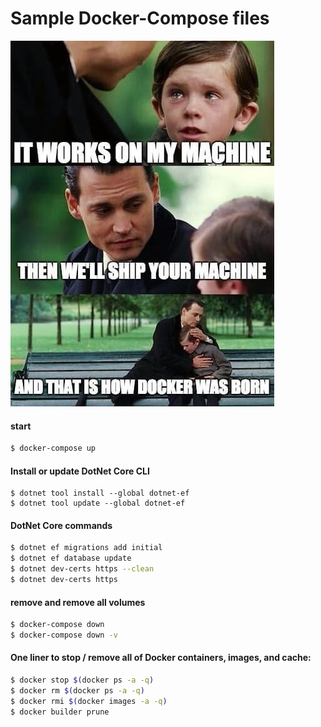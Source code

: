 # Sample Docker-Compose files

![Docker](docker.jpeg)

#### start

```zsh
$ docker-compose up
```

#### Install or update DotNet Core CLI

```
$ dotnet tool install --global dotnet-ef
$ dotnet tool update --global dotnet-ef
```

#### DotNet Core commands

```zsh
$ dotnet ef migrations add initial
$ dotnet ef database update
$ dotnet dev-certs https --clean
$ dotnet dev-certs https
```

#### remove and remove all volumes

```zsh
$ docker-compose down
$ docker-compose down -v
```

#### One liner to stop / remove all of Docker containers, images, and cache:

```zsh
$ docker stop $(docker ps -a -q)
$ docker rm $(docker ps -a -q)
$ docker rmi $(docker images -a -q)
$ docker builder prune
```
